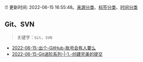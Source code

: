 :alarm_clock: 更新时间: 2022-06-15 16:55:48。[来源分类](../README.md)、[标签分类](../TAGS.md)、[时间分类](../TIMELINE.md)

## Git、SVN


> 关键字：`Git`、`SVN`



- [2022-06-15-出个-GitHub-账号会有人要么](https://www.v2ex.com/t/859888) 
- [2022-06-15-Git进阶系列-|-1.-创建完美的提交](https://toutiao.io/k/1k9s8we) 